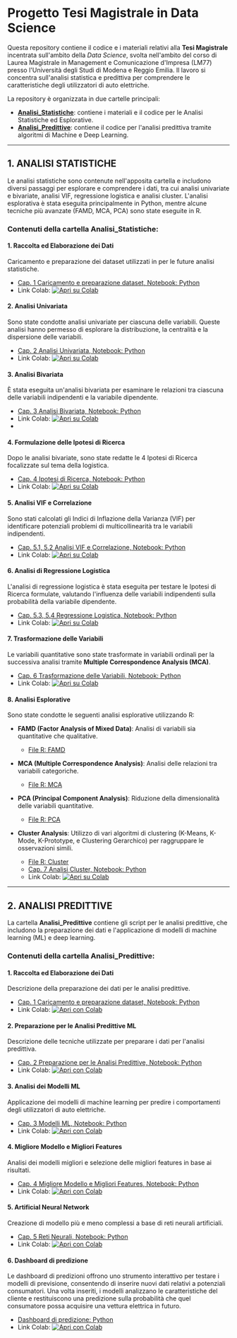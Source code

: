 # Progetto Tesi Magistrale in Data Science

Questa repository contiene il codice e i materiali relativi alla **Tesi Magistrale** incentrata sull'ambito della _Data Science_, svolta nell'ambito del corso di Laurea Magistrale in Management e Comunicazione d'Impresa (LM77) presso l'Università degli Studi di Modena e Reggio Emilia. Il lavoro si concentra sull'analisi statistica e predittiva per comprendere le caratteristiche degli utilizzatori di auto elettriche.

La repository è organizzata in due cartelle principali:

- **[Analisi_Statistiche](Analisi_Statistiche)**: contiene i materiali e il codice per le Analisi Statistiche ed Esplorative.
- **[Analisi_Predittive](Analisi_Predittive)**: contiene il codice per l'analisi predittiva tramite algoritmi di Machine e Deep Learning.

---

## **1. ANALISI STATISTICHE**

Le analisi statistiche sono contenute nell'apposita cartella e includono diversi passaggi per esplorare e comprendere i dati, tra cui analisi univariate e bivariate, analisi VIF, regressione logistica e analisi cluster. L'analisi esplorativa è stata eseguita principalmente in Python, mentre alcune tecniche più avanzate (FAMD, MCA, PCA) sono state eseguite in R.

### **Contenuti della cartella Analisi_Statistiche:**

#### 1. Raccolta ed Elaborazione dei Dati
Caricamento e preparazione dei dataset utilizzati in per le future analisi statistiche.

- [Cap. 1 Caricamento e preparazione dataset, Notebook: Python](Analisi_Statistiche/Analisi_univariata,_bivariata,_logistica_e_cluster.ipynb)
- Link Colab: [![Apri su Colab](https://colab.research.google.com/assets/colab-badge.svg)](https://colab.research.google.com/drive/1bPEGyp3IGkF0hbej1MXPqgE-6VONrB5h?usp=sharing)

#### 2. Analisi Univariata
Sono state condotte analisi univariate per ciascuna delle variabili. Queste analisi hanno permesso di esplorare la distribuzione, la centralità e la dispersione delle variabili.

- [Cap. 2 Analisi Univariata, Notebook: Python](Analisi_Statistiche/Analisi_univariata,_bivariata,_logistica_e_cluster.ipynb)
- Link Colab: [![Apri su Colab](https://colab.research.google.com/assets/colab-badge.svg)](https://colab.research.google.com/drive/1bPEGyp3IGkF0hbej1MXPqgE-6VONrB5h?usp=sharing)

#### 3. Analisi Bivariata
È stata eseguita un'analisi bivariata per esaminare le relazioni tra ciascuna delle variabili indipendenti e la variabile dipendente.

- [Cap. 3 Analisi Bivariata, Notebook: Python](Analisi_Statistiche/Analisi_univariata,_bivariata,_logistica_e_cluster.ipynb)
- Link Colab: [![Apri su Colab](https://colab.research.google.com/assets/colab-badge.svg)](https://colab.research.google.com/drive/1bPEGyp3IGkF0hbej1MXPqgE-6VONrB5h?usp=sharing)
- 
#### 4. Formulazione delle Ipotesi di Ricerca
Dopo le analisi bivariate, sono state redatte le 4 Ipotesi di Ricerca focalizzate sul tema della logistica.

- [Cap. 4 Ipotesi di Ricerca, Notebook: Python](Analisi_Statistiche/Analisi_univariata,_bivariata,_logistica_e_cluster.ipynb)
- Link Colab: [![Apri su Colab](https://colab.research.google.com/assets/colab-badge.svg)](https://colab.research.google.com/drive/1bPEGyp3IGkF0hbej1MXPqgE-6VONrB5h?usp=sharing)

#### 5. Analisi VIF e Correlazione
Sono stati calcolati gli Indici di Inflazione della Varianza (VIF) per identificare potenziali problemi di multicollinearità tra le variabili indipendenti.

- [Cap. 5.1, 5.2 Analisi VIF e Correlazione, Notebook: Python](Analisi_Statistiche/Analisi_univariata,_bivariata,_logistica_e_cluster.ipynb)
- Link Colab: [![Apri su Colab](https://colab.research.google.com/assets/colab-badge.svg)](https://colab.research.google.com/drive/1bPEGyp3IGkF0hbej1MXPqgE-6VONrB5h?usp=sharing)

#### 6. Analisi di Regressione Logistica
L'analisi di regressione logistica è stata eseguita per testare le Ipotesi di Ricerca formulate, valutando l'influenza delle variabili indipendenti sulla probabilità della variabile dipendente.

- [Cap. 5.3, 5.4 Regressione Logistica, Notebook: Python](Analisi_Statistiche/Analisi_univariata,_bivariata,_logistica_e_cluster.ipynb)
- Link Colab: [![Apri su Colab](https://colab.research.google.com/assets/colab-badge.svg)](https://colab.research.google.com/drive/1bPEGyp3IGkF0hbej1MXPqgE-6VONrB5h?usp=sharing)

#### 7. Trasformazione delle Variabili
Le variabili quantitative sono state trasformate in variabili ordinali per la successiva analisi tramite **Multiple Correspondence Analysis (MCA)**.

- [Cap. 6 Trasformazione delle Variabili, Notebook: Python](Analisi_Statistiche/Analisi_univariata,_bivariata,_logistica_e_cluster.ipynb)
- Link Colab: [![Apri su Colab](https://colab.research.google.com/assets/colab-badge.svg)](https://colab.research.google.com/drive/1bPEGyp3IGkF0hbej1MXPqgE-6VONrB5h?usp=sharing)

#### 8. Analisi Esplorative
Sono state condotte le seguenti analisi esplorative utilizzando R:

- **FAMD (Factor Analysis of Mixed Data)**: Analisi di variabili sia quantitative che qualitative.
  - [File R: FAMD](Analisi_Statistiche/Analisi_Esplorative_FAMD.R)
  
- **MCA (Multiple Correspondence Analysis)**: Analisi delle relazioni tra variabili categoriche.
  - [File R: MCA](Analisi_Statistiche/Analisi_Esplorative_MCA.R)
  
- **PCA (Principal Component Analysis)**: Riduzione della dimensionalità delle variabili quantitative.
  - [File R: PCA](Analisi_Statistiche/Analisi_Esplorative_PCA.R)
  
- **Cluster Analysis**: Utilizzo di vari algoritmi di clustering (K-Means, K-Mode, K-Prototype, e Clustering Gerarchico) per raggruppare le osservazioni simili.
  - [File R: Cluster](Analisi_Statistiche/Analisi_Esplorative_CLUSTER.R)
  - [Cap. 7 Analisi Cluster, Notebook: Python](Analisi_Statistiche/Analisi_univariata,_bivariata,_logistica_e_cluster.ipynb)
  - Link Colab: [![Apri su Colab](https://colab.research.google.com/assets/colab-badge.svg)](https://colab.research.google.com/drive/1bPEGyp3IGkF0hbej1MXPqgE-6VONrB5h?usp=sharing)

---

## **2. ANALISI PREDITTIVE**

La cartella **Analisi_Predittive** contiene gli script per le analisi predittive, che includono la preparazione dei dati e l'applicazione di modelli di machine learning (ML) e deep learning.

### **Contenuti della cartella Analisi_Predittive:**

#### 1. Raccolta ed Elaborazione dei Dati
Descrizione della preparazione dei dati per le analisi predittive.

- [Cap. 1 Caricamento e preparazione dataset, Notebook: Python](Analisi_Predittive)
- Link Colab: [![Apri con Colab](https://colab.research.google.com/assets/colab-badge.svg)](https://colab.research.google.com/drive/1SKsOTTO9Qr5IiBJH7yZtxcduQfKndnmc?usp=sharing)

#### 2. Preparazione per le Analisi Predittive ML
Descrizione delle tecniche utilizzate per preparare i dati per l'analisi predittiva.

- [Cap. 2 Preparazione per le Analisi Predittive, Notebook: Python](Analisi_Predittive)
- Link Colab: [![Apri con Colab](https://colab.research.google.com/assets/colab-badge.svg)](https://colab.research.google.com/drive/1SKsOTTO9Qr5IiBJH7yZtxcduQfKndnmc?usp=sharing)

#### 3. Analisi dei Modelli ML
Applicazione dei modelli di machine learning per predire i comportamenti degli utilizzatori di auto elettriche.

- [Cap. 3 Modelli ML, Notebook: Python](Analisi_Predittive)
- Link Colab: [![Apri con Colab](https://colab.research.google.com/assets/colab-badge.svg)](https://colab.research.google.com/drive/1SKsOTTO9Qr5IiBJH7yZtxcduQfKndnmc?usp=sharing)

#### 4. Migliore Modello e Migliori Features
Analisi dei modelli migliori e selezione delle migliori features in base ai risultati.

- [Cap. 4 Migliore Modello e Migliori Features, Notebook: Python](Analisi_Predittive)
- Link Colab: [![Apri con Colab](https://colab.research.google.com/assets/colab-badge.svg)](https://colab.research.google.com/drive/1SKsOTTO9Qr5IiBJH7yZtxcduQfKndnmc?usp=sharing)

#### 5. Artificial Neural Network
Creazione di modello più e meno complessi a base di reti neurali artificiali.

- [Cap. 5 Reti Neurali, Notebook: Python](Analisi_Predittive/Apprendimento_(ML_e_DL).ipynb)
- Link Colab: [![Apri con Colab](https://colab.research.google.com/assets/colab-badge.svg)](https://colab.research.google.com/drive/1SKsOTTO9Qr5IiBJH7yZtxcduQfKndnmc?usp=sharing)

#### 6. Dashboard di predizione
Le dashboard di predizioni offrono uno strumento interattivo per testare i modelli di previsione, consentendo di inserire nuovi dati relativi a potenziali consumatori. Una volta inseriti, i modelli analizzano le caratteristiche del cliente e restituiscono una predizione sulla probabilità che quel consumatore possa acquisire una vettura elettrica in futuro.

- [Dashboard di predizione: Python](Analisi_Predittive/Dashboard_di_Predizione.ipynb)
- Link Colab: [![Apri con Colab](https://colab.research.google.com/assets/colab-badge.svg)](https://colab.research.google.com/drive/1SKsOTTO9Qr5IiBJH7yZtxcduQfKndnmc?usp=sharing)


